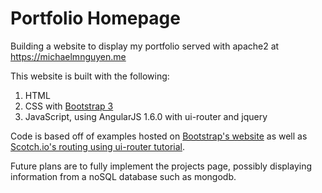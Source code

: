 # Portfolio Homepage
Building a website to display my portfolio served with apache2 at https://michaelmnguyen.me

This website is built with the following:

1. HTML
2. CSS with [Bootstrap 3](http://getbootstrap.com/)
3. JavaScript, using AngularJS 1.6.0 with ui-router and jquery

Code is based off of examples hosted on [Bootstrap's website](http://getbootstrap.com/getting-started/#examples) as well as [Scotch.io's routing using ui-router tutorial](https://scotch.io/tutorials/angular-routing-using-ui-router).

Future plans are to fully implement the projects page, possibly displaying information from a noSQL database such as mongodb.
